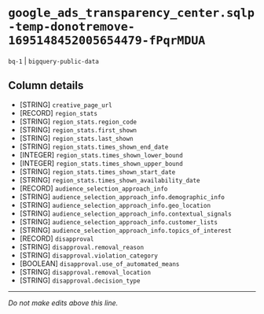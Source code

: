 # `google_ads_transparency_center.sqlp-temp-donotremove-1695148452005654479-fPqrMDUA`
`bq-1` | `bigquery-public-data`

## Column details
* [STRING]    `creative_page_url`
* [RECORD]    `region_stats`
* [STRING]    `region_stats.region_code`
* [STRING]    `region_stats.first_shown`
* [STRING]    `region_stats.last_shown`
* [STRING]    `region_stats.times_shown_end_date`
* [INTEGER]   `region_stats.times_shown_lower_bound`
* [INTEGER]   `region_stats.times_shown_upper_bound`
* [STRING]    `region_stats.times_shown_start_date`
* [STRING]    `region_stats.times_shown_availability_date`
* [RECORD]    `audience_selection_approach_info`
* [STRING]    `audience_selection_approach_info.demographic_info`
* [STRING]    `audience_selection_approach_info.geo_location`
* [STRING]    `audience_selection_approach_info.contextual_signals`
* [STRING]    `audience_selection_approach_info.customer_lists`
* [STRING]    `audience_selection_approach_info.topics_of_interest`
* [RECORD]    `disapproval`
* [STRING]    `disapproval.removal_reason`
* [STRING]    `disapproval.violation_category`
* [BOOLEAN]   `disapproval.use_of_automated_means`
* [STRING]    `disapproval.removal_location`
* [STRING]    `disapproval.decision_type`

-------------------------------------------------------------------------------
*Do not make edits above this line.*
